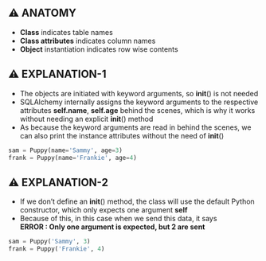 ## ⚠️ ANATOMY
- **Class** indicates table names
- **Class attributes** indicates column names 
- **Object** instantiation indicates row wise contents 

## ⚠️ EXPLANATION-1
- The objects are initiated with keyword arguments, so __init__() is not needed 
- SQLAlchemy internally assigns the keyword arguments to the respective attributes **self.name**, **self.age** behind the scenes, which is why it works without needing an explicit __init__() method
- As because the keyword arguments are read in behind the scenes, we can also print the instance attributes 
  without the need of __init__()

```python
sam = Puppy(name='Sammy', age=3)
frank = Puppy(name='Frankie', age=4)
```

## ⚠️ EXPLANATION-2
- If we don’t define an __init__() method, the class will use the default Python constructor, which only expects one argument **self**
- Because of this, in this case when we send this data, it says <br> 
**ERROR : Only one argument is expected, but 2 are sent**
  
```python
sam = Puppy('Sammy', 3)
frank = Puppy('Frankie', 4)
```
